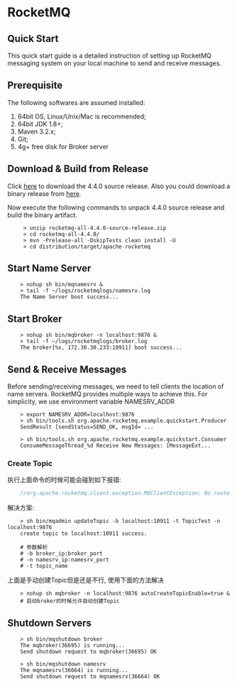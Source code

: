# RocketMQ

## Quick Start
This quick start guide is a detailed instruction of setting up RocketMQ messaging system on your local machine to send and receive messages.

## Prerequisite
The following softwares are assumed installed:
   1. 64bit OS, Linux/Unix/Mac is recommended;
   2. 64bit JDK 1.8+;
   3. Maven 3.2.x;
   4. Git;
   5. 4g+ free disk for Broker server
   
## Download & Build from Release
Click [here](https://www.apache.org/dyn/closer.cgi?path=rocketmq/4.4.0/rocketmq-all-4.4.0-source-release.zip) to download the 4.4.0 source release. Also you could download a binary release from [here](http://rocketmq.apache.org/release_notes/release-notes-4.4.0/).

Now execute the following commands to unpack 4.4.0 source release and build the binary artifact.

```shell
     > unzip rocketmq-all-4.4.0-source-release.zip
     > cd rocketmq-all-4.4.0/
     > mvn -Prelease-all -DskipTests clean install -U
     > cd distribution/target/apache-rocketmq
```

## Start Name Server
```shell
    > nohup sh bin/mqnamesrv &
    > tail -f ~/logs/rocketmqlogs/namesrv.log
    The Name Server boot success...
```

## Start Broker
```shell
    > nohup sh bin/mqbroker -n localhost:9876 &
    > tail -f ~/logs/rocketmqlogs/broker.log 
    The broker[%s, 172.30.30.233:10911] boot success...
```

## Send & Receive Messages
Before sending/receiving messages, we need to tell clients the location of name servers. RocketMQ provides multiple ways to achieve this. For simplicity, we use environment variable NAMESRV_ADDR
```shell
    > export NAMESRV_ADDR=localhost:9876
    > sh bin/tools.sh org.apache.rocketmq.example.quickstart.Producer
    SendResult [sendStatus=SEND_OK, msgId= ...
    
    > sh bin/tools.sh org.apache.rocketmq.example.quickstart.Consumer
    ConsumeMessageThread_%d Receive New Messages: [MessageExt...
```

### Create Topic
执行上面命令的时候可能会碰到如下报错:
```java
    //org.apache.rocketmq.client.exception.MQClientException: No route info of this topic, TopicTest
```
解决方案:
```shell
    > sh bin/mqadmin updateTopic -b localhost:10911 -t TopicTest -n localhost:9876
    create topic to localhost:10911 success.
    
    # 参数解析
    # -b broker_ip:broker_port
    # -n namesrv_ip:namesrv_port
    # -t topic_name
```

上面是手动创建Topic但是还是不行, 使用下面的方法解决
```shell
    > nohup sh mqbroker -n localhost:9876 autoCreateTopicEnable=true &
    # 启动broker的时候允许自动创建Topic
```



## Shutdown Servers
```shell
    > sh bin/mqshutdown broker
    The mqbroker(36695) is running...
    Send shutdown request to mqbroker(36695) OK
    
    > sh bin/mqshutdown namesrv
    The mqnamesrv(36664) is running...
    Send shutdown request to mqnamesrv(36664) OK
```